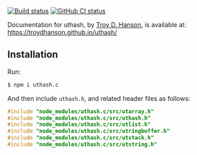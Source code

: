[![Build status](https://api.travis-ci.org/troydhanson/uthash.svg?branch=master)](https://travis-ci.org/troydhanson/uthash)
[![GitHub CI status](https://github.com/troydhanson/uthash/actions/workflows/build.yml/badge.svg)](https://github.com/troydhanson/uthash/actions/workflows/build.yml)

Documentation for uthash, by [Troy D. Hanson](https://github.com/troydhanson), is available at: \
https://troydhanson.github.io/uthash/


## Installation
Run:
```bash
$ npm i uthash.c
```

And then include `uthash.h`, and related header files as follows:
```c
#include "node_modules/uthash.c/src/utarray.h"
#include "node_modules/uthash.c/src/uthash.h"
#include "node_modules/uthash.c/src/utlist.h"
#include "node_modules/uthash.c/src/utringbuffer.h"
#include "node_modules/uthash.c/src/utstack.h"
#include "node_modules/uthash.c/src/utstring.h"
```

